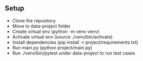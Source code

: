 ## Setup
 * Clone the repository
 * Move to data-project folder
 * Create virtual env (python -m venv venv)
 * Activate virtual env (source ./venv/bin/activate)
 * Install dependencies (pip install -r project/requirements.txt)
 * Run main.py (python project/main.py)
 * Run ./venv/bin/pytest under data-project to run test cases